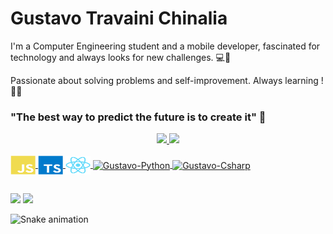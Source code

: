 # Gustavo Travaini Chinalia 

I'm a Computer Engineering student and a mobile developer, fascinated for technology and always looks for new challenges. 💻📱

Passionate about solving problems and self-improvement. Always learning ! 👨‍💻


### "The best way to predict the future is to create it" 🧠

<div align="center">
  <a href="https://github.com/gustavotc">
  <img height="180em" src="https://github-readme-stats.vercel.app/api?username=gustavotc&show_icons=true&theme=github_dark&include_all_commits=true&count_private=true"/>
  <img height="180em" src="https://github-readme-stats.vercel.app/api/top-langs/?username=gustavotc&layout=compact&langs_count=7&theme=github_dark&hide=c%23%0A"/>
</div>
<div style="display: inline_block"><br>
  <img align="center" alt="Gustavo-Js" height="30" width="40" src="https://raw.githubusercontent.com/devicons/devicon/master/icons/javascript/javascript-plain.svg">
  <img align="center" alt="Gustavo-Ts" height="30" width="40" src="https://raw.githubusercontent.com/devicons/devicon/master/icons/typescript/typescript-plain.svg">
  <img align="center" alt="Gustavo-React" height="30" width="40" src="https://raw.githubusercontent.com/devicons/devicon/master/icons/react/react-original.svg">
  <img align="center" alt="Gustavo-Python" height="30" width="40" src="https://cdn.jsdelivr.net/gh/devicons/devicon/icons/swift/swift-original.svg">
  <img align="center" alt="Gustavo-Csharp" height="30" width="40" src="https://cdn.jsdelivr.net/gh/devicons/devicon/icons/android/android-original.svg">
</div>

  ##

<div> 
 <a href="https://www.linkedin.com/in/gustavo-travaini/"><img src="https://img.shields.io/badge/LinkedIn-0077B5?style=for-the-badge&logo=linkedin&logoColor=white"></a>
 <a href="mailto:gustavotch@gmail.com"><img src="https://img.shields.io/badge/Gmail-D14836?style=for-the-badge&logo=gmail&logoColor=white"></a>

 
![Snake animation](https://github.com/gustavotc/gustavotc/blob/output/github-contribution-grid-snake.svg)
 
</div>
